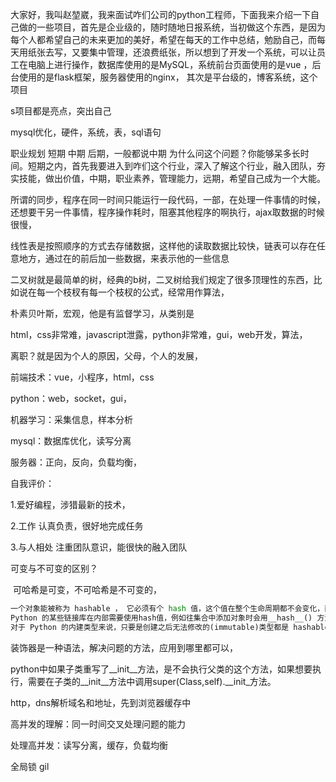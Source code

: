大家好，我叫赵堃崴，我来面试咋们公司的python工程师，下面我来介绍一下自己做的一些项目，首先是企业级的，随时随地日报系统，当初做这个东西，是因为每个人都希望自己的未来更加的美好，希望在每天的工作中总结，勉励自己，而每天用纸张去写，又要集中管理，还浪费纸张，所以想到了开发一个系统，可以让员工在电脑上进行操作，数据库使用的是MySQL，系统前台页面使用的是vue ，后台使用的是flask框架，服务器使用的nginx， 其次是平台级的，博客系统，这个项目

s项目都是亮点，突出自己

mysql优化，硬件，系统，表，sql语句

职业规划  短期 中期 后期，一般都说中期  为什么问这个问题？你能够呆多长时间。短期之内，首先我要进入到咋们这个行业，深入了解这个行业，融入团队，夯实技能，做出价值，中期，职业素养，管理能力，远期，希望自己成为一个大能。



所谓的同步，程序在同一时间只能运行一段代码，一部，在处理一件事情的时候，还想要干另一件事情，程序操作耗时，阻塞其他程序的啊执行，ajax取数据的时候很慢，

线性表是按照顺序的方式去存储数据，这样他的读取数据比较快，链表可以存在任意地方，通过在的前后加一些数据，来表示他的一些信息

二叉树就是最简单的树，经典的b树，二叉树给我们规定了很多顶理性的东西，比如说在每一个枝杈有每一个枝杈的公式，经常用作算法，

朴素贝叶斯，宏观，他是有监督学习，从类别是

html，css非常难，javascript泄露，python非常难，gui，web开发，算法，

离职？就是因为个人的原因，父母，个人的发展，

前端技术：vue，小程序，html，css

python：web，socket，gui，

机器学习：采集信息，样本分析

mysql：数据库优化，读写分离

服务器：正向，反向，负载均衡，

自我评价：

1.爱好编程，涉猎最新的技术，

2.工作   认真负责，很好地完成任务

3.与人相处  注重团队意识，能很快的融入团队

可变与不可变的区别？

​	可哈希是可变，不可哈希是不可变的，

```py
一个对象能被称为 hashable ， 它必须有个 hash 值，这个值在整个生命周期都不会变化，而且必须可以进行相等比较，所以一个对象可哈希，它必须实现__hash__() 与 __eq__() 方法。
Python 的某些链接库在内部需要使用hash值，例如往集合中添加对象时会用__hash__() 方法来获取hash值，看它是否与集合中现有对象的hash值相同，如果相同则会舍去不加入，如果不同，则使用__eq__() 方法比较是否相等，以确定是否需要加入其中。
对于 Python 的内建类型来说，只要是创建之后无法修改的(immutable)类型都是 hashable 如字符串，可变动的都是 unhashable的比如：列表、字典、集合，他们在改变值的同时却没有改变id,无法由地址定位值的唯一性,因而无法哈希。我们自定义的类的实例对象默认也是可哈希的（hashable），而hash值也就是它们的id()。
```

装饰器是一种语法，解决问题的方法，应用到哪里都可以，

python中如果子类重写了__init__方法，是不会执行父类的这个方法，如果想要执行，需要在子类的__init__方法中调用super(Class,self).__init_方法。

http，dns解析域名和地址，先到浏览器缓存中

高并发的理解：同一时间交叉处理问题的能力

处理高并发：读写分离，缓存，负载均衡

全局锁   gil   